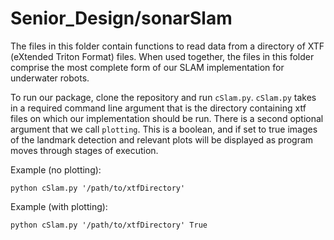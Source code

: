 # Senior_Design/sonarSlam
The files in this folder contain functions to read data from a directory of XTF (eXtended Triton Format) files. When used together, the files in this folder comprise the most complete form of our SLAM implementation for underwater robots. 

To run our package, clone the repository and run `cSlam.py`. `cSlam.py` takes in a required command line argument that is the directory containing xtf files on which our implementation should be run. There is a second optional argument that we call `plotting`. This is a boolean, and if set to true images of the landmark detection and relevant plots will be displayed as program moves through stages of execution. 

Example (no plotting):

`python cSlam.py '/path/to/xtfDirectory'`

Example (with plotting):

`python cSlam.py '/path/to/xtfDirectory' True`
